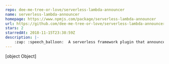 ```yaml
---
repo: dee-me-tree-or-love/serverless-lambda-announcer
name: serverless-lambda-announcer
homepage: https://www.npmjs.com/package/serverless-lambda-announcer
url: https://github.com/dee-me-tree-or-love/serverless-lambda-announcer
stars: 2
starredAt: 2018-11-15T23:38:59Z
description: |-
    :zap: :speech_balloon:  A serverless framework plugin that announces a deploy of a new function to a webhook
---
```


[object Object]

